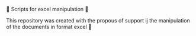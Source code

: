:rocket: Scripts for excel manipulation :rocket:

This repository was created with the propous of support ij the manipulation of the documents in format excel :art:



